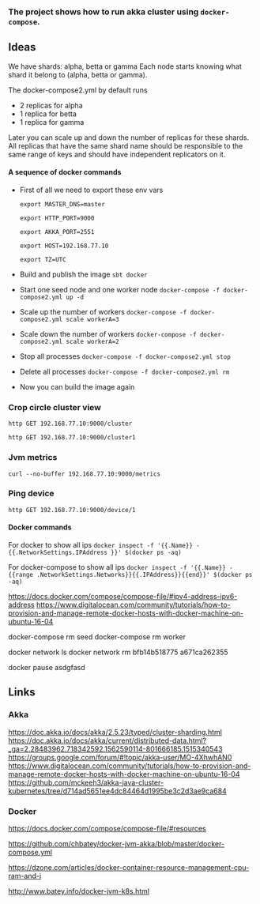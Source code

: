 ### The project shows how to run akka cluster using `docker-compose`.

##  Ideas

We have shards: alpha, betta or gamma
Each node starts knowing what shard it belong to (alpha, betta or gamma). 

The docker-compose2.yml by default runs 
 * 2 replicas for alpha
 * 1 replica for betta
 * 1 replica for gamma

Later you can scale up and down the number of replicas for these shards.
All replicas that have the same shard name should be responsible to the same range of keys and should have independent replicators on it.
     

#### A sequence of docker commands ####
  
  * First of all we need to export these env vars
    
    `export MASTER_DNS=master`

    `export HTTP_PORT=9000`
    
    `export AKKA_PORT=2551`
    
    `export HOST=192.168.77.10`
    
    `export TZ=UTC`
    
  * Build and publish the image `sbt docker`
  
  * Start one seed node and one worker node `docker-compose -f docker-compose2.yml up -d`
     
  * Scale up the number of workers `docker-compose -f docker-compose2.yml scale workerA=3`
   
  * Scale down the number of workers `docker-compose -f docker-compose2.yml scale workerA=2`
  
  * Stop all processes `docker-compose -f docker-compose2.yml stop`
  
  * Delete all processes `docker-compose -f docker-compose2.yml rm`
    
  * Now you can build the image again

### Crop circle cluster view

  `http GET 192.168.77.10:9000/cluster`

  `http GET 192.168.77.10:9000/cluster1`

### Jvm metrics 
  `curl --no-buffer 192.168.77.10:9000/metrics`

### Ping device
  
  `http GET 192.168.77.10:9000/device/1`  


#### Docker commands ####
  
  For docker to show all ips `docker inspect -f '{{.Name}} - {{.NetworkSettings.IPAddress }}' $(docker ps -aq)`
  
  For docker-compose to show all ips `docker inspect -f '{{.Name}} - {{range .NetworkSettings.Networks}}{{.IPAddress}}{{end}}' $(docker ps -aq)`


  https://docs.docker.com/compose/compose-file/#ipv4-address-ipv6-address
  https://www.digitalocean.com/community/tutorials/how-to-provision-and-manage-remote-docker-hosts-with-docker-machine-on-ubuntu-16-04

  docker-compose rm seed 
  docker-compose rm worker
    
  docker network ls
  docker network rm bfb14b518775 a671ca262355    

  docker pause asdgfasd 

##  Links
 
### Akka

https://doc.akka.io/docs/akka/2.5.23/typed/cluster-sharding.html
https://doc.akka.io/docs/akka/current/distributed-data.html?_ga=2.28483962.718342592.1562590114-801666185.1515340543
https://groups.google.com/forum/#!topic/akka-user/MO-4XhwhAN0
https://www.digitalocean.com/community/tutorials/how-to-provision-and-manage-remote-docker-hosts-with-docker-machine-on-ubuntu-16-04
https://github.com/mckeeh3/akka-java-cluster-kubernetes/tree/d714ad5651ee4dc84464d1995be3c2d3ae9ca684


### Docker  

https://docs.docker.com/compose/compose-file/#resources

https://github.com/chbatey/docker-jvm-akka/blob/master/docker-compose.yml

https://dzone.com/articles/docker-container-resource-management-cpu-ram-and-i

http://www.batey.info/docker-jvm-k8s.html